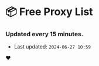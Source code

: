 # :package: Free Proxy List
### Updated every 15 minutes.

- Last updated: `2024-06-27 10:59`

:heart:
